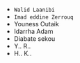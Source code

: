 * `Walid Laanibi`
* `Imad eddine Zerrouq` 
* Youness Outaik
* Idarrha Adam
* Diabate sekou
* Y.. R..
* H.. K..

